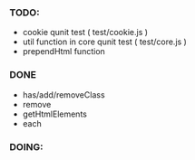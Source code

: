 ### TODO: 
* cookie qunit test ( test/cookie.js )
* util function in core qunit test ( test/core.js )
* prependHtml function

### DONE
* has/add/removeClass
* remove 
* getHtmlElements
* each

### DOING:
